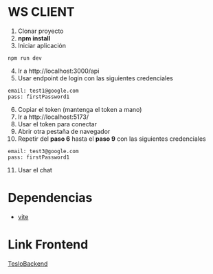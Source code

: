 # WS CLIENT

1. Clonar proyecto
2. **npm install**
3. Iniciar aplicación
```
npm run dev
```
4. Ir a http://localhost:3000/api
5. Usar endpoint de login con las siguientes credenciales
```
email: test1@google.com
pass: firstPassword1
```
6. Copiar el token (mantenga el token a mano)
7. Ir a http://localhost:5173/
8. Usar el token para conectar
9. Abrir otra pestaña de navegador
10. Repetir del **paso 6** hasta el **paso 9** con las siguientes credenciales
```
email: test3@google.com
pass: firstPassword1
```
11. Usar el chat

# Dependencias

* [vite](https://vitejs.dev/)

# Link Frontend

[TesloBackend](https://github.com/DarkKapo/TesloBackend)